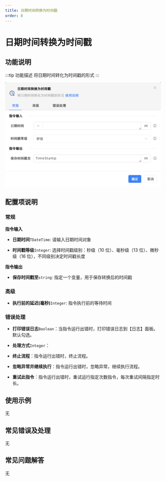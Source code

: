 ```yaml
---
title: 日期时间转换为时间戳
order: 8
---
```


# 日期时间转换为时间戳

## 功能说明

:::tip 功能描述
将日期时间转化为时间戳的形式
:::

![日期时间转换为时间戳](../../../assets/日期时间转换为时间戳_command.png)

## 配置项说明

### 常规

**指令输入**

- **日期时间**`TDateTime`: 请输入日期时间对象

- **时间戳等级**`Integer`: 选择时间戳级别：秒级（10 位）、毫秒级（13 位）、微秒级（16 位），不同级别决定时间戳长度


**指令输出**

- **保存时间戳至**`string`: 指定一个变量，用于保存转换后的时间戳

### 高级

- **执行前的延迟(毫秒)**`Integer`: 指令执行前的等待时间

### 错误处理

- **打印错误日志**`Boolean`：当指令运行出错时，打印错误日志到【日志】面板。默认勾选。

- **处理方式**`Integer`：

 - **终止流程**：指令运行出错时，终止流程。

 - **忽略异常并继续执行**：指令运行出错时，忽略异常，继续执行流程。

 - **重试此指令**：指令运行出错时，重试运行指定次数指令，每次重试间隔指定时长。

## 使用示例
无

## 常见错误及处理

无

## 常见问题解答

无

